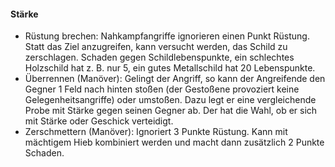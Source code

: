 #### Stärke

* Rüstung brechen: Nahkampfangriffe ignorieren einen Punkt Rüstung. Statt das Ziel anzugreifen, kann versucht werden,
das Schild zu zerschlagen. Schaden gegen Schildlebenspunkte, ein schlechtes Holzschild hat z. B. nur 5, ein gutes
Metallschild hat 20 Lebenspunkte.
* Überrennen (Manöver): Gelingt der Angriff, so kann der Angreifende den Gegner 1 Feld nach hinten stoßen (der
Gestoßene provoziert keine Gelegenheitsangriffe) oder umstoßen. Dazu legt er eine vergleichende Probe mit Stärke
gegen seinen Gegner ab. Der hat die Wahl, ob er sich mit Stärke oder Geschick verteidigt.
* Zerschmettern (Manöver): Ignoriert 3 Punkte Rüstung. Kann mit mächtigem Hieb kombiniert werden und macht dann
zusätzlich 2 Punkte Schaden.
